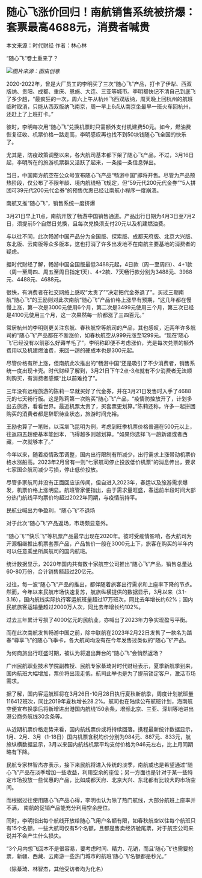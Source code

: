 # 随心飞涨价回归！南航销售系统被挤爆：套票最高4688元，消费者喊贵

本文来源：时代财经 作者：林心林

“随心飞”卷土重来了？

![](https://inews.gtimg.com/news_bt/Of_F4JxzUnId45thDf8JKPaljQWd-ekWYN8Ptn1yOMXlIAA/1000)_图片来源：图虫创意_

2020-2022年，曾是大厂员工的李明买了三次“随心飞”产品，打卡了伊犁、西双版纳、贵阳、成都、重庆、恩施、大连、三亚等城市。李明都快记不清自己到底飞了多少趟，“最疯狂的一次，周六上午从杭州飞西双版纳，周天晚上回杭州的航班临时取消，只能从西双版纳飞南京，周一早上6点从南京坐最早一班火车回杭州，还赶上了上班打卡。”

彼时，李明每次用“随心飞”兑换机票时只需额外支付机建费50元。如今，燃油费恢复征收、机票价格一路走高，李明感叹再也找不到50块钱随心飞全国的快乐了。

尤其是，防疫政策调整以来，各大航司基本都下架了随心飞产品。不过，3月16日起，李明所在的旅游机票群又活跃了起来，一条接一条信息弹出。

当日，中国南方航空在公众号宣布随心飞产品“畅游中国”即将开售。尽管为产品预热阶段，仅公布了不限年龄、境内航线畅飞规定，但“59元代200元代金券”“5人拼团可39元代200元代金券”的预售优惠已经让南航小程序一度崩溃。

南航又推“随心飞”，销售系统一度挤爆

3月21日早上11点，南航开放了畅游中国销售通道。产品出行日期为4月3日至7月2日，须提前5个自然日兑换，且每次兑换须支付20元以及机建燃油费。

与以往不同，此次畅游中国产品分为全国版、探索版、成都天府版、北京大兴版、东北版、云南版等众多版本，这也打消了许多出发地不在南航主要基地的消费者的疑虑。

据时代财经了解，畅游中国全国版最低3488元起，4日款（周一至周四）、4+1款（周一至周四、周五至周日指定1天）、4+2款、7天畅行款分别为3488元、3988元、4488元、4688元。

很快，有消费者在社交网络上感叹“太贵了”“决定把代金券退了”。买过三期南航“随心飞”的王励则对此次南航“随心飞”产品价格上涨早有预期，“这几年都在慢慢上涨，第一次是3000元使用6个月，第二次是3499元使用三个月，第三次已经是4100元使用三个月，这一次果然每一阶都涨了三四百元。”

常居杭州的李明则更关注东航、春秋航空等航司的产品，其也感叹，近两年许多航司的“随心飞”产品都在不断涨价，如春秋航空从999元涨至1299元。“现在‘随心飞’已经没有以前那么好薅羊毛了”，李明称即便不考虑涨价，光是每次兑票的额外费用以及机建燃油费，来回一趟的硬成本也是300元起。

尽管价格有所上涨，但南航此次推出的“畅游中国”还是吸引了不少消费者，销售系统一度出现卡壳。时代财经了解到，3月21日下午2点-3点就有不少消费者无法顺利购买，有消费者感慨“比以前难抢了”。

三年没有远程旅游的陈莉一早就买好了代金券，并在3月21日发售时入手了4688元的七天畅行版。这是陈莉第一次购买“随心飞”产品，“疫情防控放开了，计划多出去旅游，看看世界。最近机票太贵了，买套票更划算。”陈莉还称，许多一起拼团购买的消费者都是辞职待业状态，旅游时间充裕。

王励也算了一笔账，以深圳飞昆明为例，考虑到旺季机票价格普遍在500元以上，往返四五趟便基本能回本，飞得越多则越划算。“如果你选择飞一趟新疆或者西藏，一次就够本了。”

今年以来，随着疫情政策调整，国内出行限制有所减少，出行需求上涨带动机票价格水涨船高。2023年2月曾有一则“七家航司停止投放低价机票”的消息传出，要求七家国企航司减少亏损，停止低价投放。

尽管多家航司并没有正面回应该传闻，但自进入2023年，春运以及旅游需求爆发，机票价格上涨明显。航班管家便指出，由于需求量旺盛，春运前半段时间大部分热门航线平均票价均超过2022年同期，与疫情前持平。

民航业喊出力争盈利，“随心飞”不退场

对于此次“随心飞”产品返场，市场颇显意外。

“随心飞”“快乐飞”等机票产品最早出现在2020年。彼时受疫情影响，各大航司为开源相继推出机票套票产品，产品售价一般在3000元上下，旅客在购买的半年内可以任意乘坐所属航司的国内航班。

统计数据显示，2020年国内共有数十家航空公司推出“随心飞”产品，销售总量达60-80万份，合计销售额超过20亿元。

过往，每一波“随心飞”产品的推出，都伴随着旅客出行需求和上座率下降的节点。然而，今年以来民航市场快速复苏，航旅纵横提供的数据显示，3月以来（3.1-3.16），国内航线实际执行客运航班量超过17万班次，同比去年增长约62%；国内民航旅客运输量超过2000万人次，同比去年增长约102%。

过去三年累计亏损了4000亿元的民航业，亦喊出了2023年力争实现盈亏平衡。

而在此次南航发售畅游中国之前，除中联航在2023年2月22日发售了一款名为踏春“尊享飞”的随心飞季卡，各大航司均没有在今年发售过类似的“随心飞”产品。

为何商旅出行旺盛时期，被认为将退出舞台的“随心飞”会悄然返场？

广州民航职业技术学院副教授、民航专家綦琦对时代财经表示，夏季新航季到来，国内航班大幅增加，票价将出现走低，航司此举也是为了提前锁定客户，激活市场需求。

据了解，国内客运航班将在3月26日-10月28日执行夏秋新航季，周度计划航班量116412班次，同比2019年夏秋增长28.2%。航司也在陆续公布航班计划，海南航空便宣布换季后将新增进出港国内航线150余条，增频北京、三亚、深圳等地进出港公商务航线30余条等。

从近期机票价格走势来看，国内航线票价或将持续回落。携程最新统计数据显示，1月、2月、3月（1-18日）国内机票含税均价分别为984元、887元、833元，航旅纵横数据显示，3月以来国内航线机票平均支付价格为946元左右，比上月同期略有下降。

民航专家林智杰亦表示，接下来民航将进入传统的淡季，南航或也是希望通过“随心飞”产品在淡季增加一些收益，利用空余的座位；另一方面也是针对于某一些特定市场投放一些优惠的产品，比如成都天府、北京大兴、东北都有比较大的市场空间。

而根据过往使用随心飞产品心得，李明也认为除了热门航线，大部分航班上座率并不满， 南航的促销产品能充分利用空余座位。

同时，李明指出每个航线开放给随心飞用户名额有限，如春秋航空以往每个航班只有15个名额，一些大航司仅有5个名额，且都是售卖经济舱尾票，对于航空公司来说并不会产生什么损失。

“3个月内想飞回本不是很容易，要考虑时间、精力、花销，而且‘随心飞’也需要抢票，新疆、西藏、云南游一些热门城市的航班‘随心飞’名额都是秒光。”

（除綦琦、林智杰，其他受访者均为化名）


